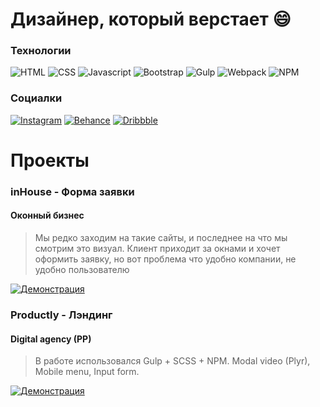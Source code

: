 <!-- ![CoverImage](https://github.com/ilya-frontman/ilya-frontman/blob/main/img/Cover.jpg) -->

# Дизайнер, который верстает :smile:

### Технологии

![HTML](https://img.shields.io/badge/HTML-090909?style=for-the-badge&logo=html5)
![CSS](https://img.shields.io/badge/CSS-090909?style=for-the-badge&logo=css3)
![Javascript](https://img.shields.io/badge/Javascript-090909?style=for-the-badge&logo=javascript)
![Bootstrap](https://img.shields.io/badge/Bootstrap-090909?style=for-the-badge&logo=bootstrap)
![Gulp](https://img.shields.io/badge/Gulp-090909?style=for-the-badge&logo=gulp)
![Webpack](https://img.shields.io/badge/Webpack-090909?style=for-the-badge&logo=webpack)
![NPM](https://img.shields.io/badge/NPM-090909?style=for-the-badge&logo=npm)

### Социалки

[![Instagram](https://img.shields.io/badge/instagram-090909?style=for-the-badge&logo=instagram)](https://www.instagram.com/ilya.frontman/)
[![Behance](https://img.shields.io/badge/behance-090909?style=for-the-badge&logo=behance)](https://www.behance.net/ilya_frontman)
[![Dribbble](https://img.shields.io/badge/dribbble-090909?style=for-the-badge&logo=dribbble)](https://dribbble.com/ilya_frontman)

# Проекты

### inHouse - Форма заявки

#### Оконный бизнес

> Мы редко заходим на такие сайты, и последнее на что мы смотрим это визуал.
> Клиент приходит за окнами и хочет оформить заявку,
> но вот проблема что удобно компании, не удобно пользователю

[![Демонстрация](https://img.shields.io/badge/Демонстрация-success?style=for-the-badge&logo=Демонстрация)](https://ilya-frontman.github.io/inHouse/)


### Productly - Лэндинг

#### Digital agency (PP)

> В работе использовался Gulp + SCSS + NPM.
> Modal video (Plyr), Mobile menu, Input form.

[![Демонстрация](https://img.shields.io/badge/Демонстрация-success?style=for-the-badge&logo=Демонстрация)](https://ilya-frontman.github.io/productly/)
